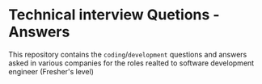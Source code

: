 # Technical interview Quetions - Answers 
This repository contains the `coding`/`development` questions and answers asked in various companies for the roles realted to software development engineer (Fresher's level)
